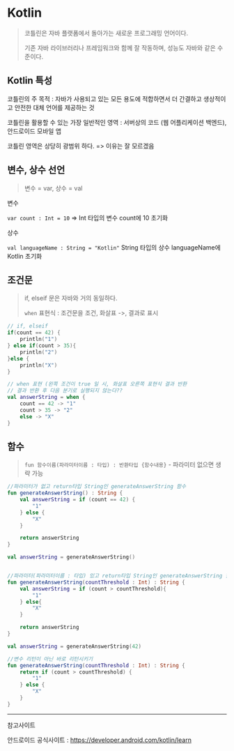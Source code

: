 # Kotlin

> 코틀린은 자바 플랫폼에서 돌아가는 새로운 프로그래밍 언어이다.
>
> 기존 자바 라이브러리나 프레임워크와 함께 잘 작동하며, 성능도 자바와 같은 수준이다.



## Kotlin 특성

코틀린의 주 목적 : 자바가 사용되고 있는 모든 용도에 적합하면서 더 간결하고 생상적이고 안전한 대체 언어를 제공하는 것



코틀린을 활용할 수 있는 가장 일반적인 영역 : 서버상의 코드 (웹 어플리케이션 백엔드), 안드로이드 모바일 앱

코틀린 영역은 상당히 광범위 하다. => 이유는 잘 모르겠음



## 변수, 상수 선언

> 변수 = var, 상수 = val



변수

 `var count : Int = 10`  => Int 타입의 변수 count에 10 초기화



상수

`val languageName : String = "Kotlin"` String 타입의 상수 languageName에 Kotlin 초기화



## 조건문

> if, elseif 문은 자바와 거의 동일하다.
>
> `when` 표현식 : 조건문을 조건, 화살표 ->, 결과로 표시

```kotlin
// if, elseif
if(count == 42) {
	println("1")
} else if(count > 35){
	println("2")
}else {
	println("X")
}

// when 표현 (왼쪽 조건이 true 일 시, 화살표 오른쪽 표현식 결과 반환
// 결과 반환 후 다음 분기로 실행되지 않는다?? 
val answerString = when {
	count == 42 -> "1"
	count > 35 -> "2"
	else -> "X"
}
```



## 함수

> `fun 함수이름(파라미터이름 : 타입) : 반환타입 {함수내용}`  - 파라미터 없으면 생략 가능 

```kotlin
//파라미터가 없고 return타입 String인 generateAnswerString 함수
fun generateAnswerString() : String {
	val answerString = if (count == 42) {
		"1"
	} else {
		"X"
	}

	return answerString
}

val answerString = generateAnswerString()


//파라미터(파라미터이름 : 타입) 있고 return타입 String인 generateAnswerString 함수
fun generateAnswerString(countThreshold : Int) : String {
	val answerString = if (count > countThreshold){
		"1"
	} else{
		"X"
	}

	return answerString
}

val answerString = generateAnswerString(42)

//변수 리턴이 아닌 바로 리턴시키기
fun generateAnswerString(countThreshold : Int) : String {
	return if (count > countThreshold) {
		"1"
	} else {
		"X"
	}
}
```









----

참고사이트

안드로이드 공식사이트 : https://developer.android.com/kotlin/learn